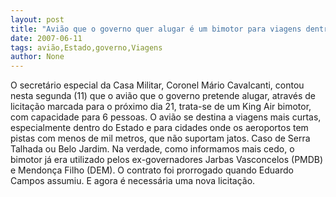 ```yaml
---
layout: post
title: "Avião que o governo quer alugar é um bimotor para viagens dentro do Estado"
date: 2007-06-11
tags: avião,Estado,governo,Viagens
author: None
---
```

O secret&aacute;rio especial da Casa Militar, Coronel M&aacute;rio Cavalcanti, contou nesta segunda (11) que o avi&atilde;o que o governo pretende alugar, atrav&eacute;s de licita&ccedil;&atilde;o marcada para o pr&oacute;ximo dia 21, trata-se de um King Air bimotor, com capacidade para 6 pessoas.
O avi&atilde;o se destina a viagens mais curtas, especialmente dentro do Estado e para cidades onde os aeroportos tem pistas com menos de mil metros, que n&atilde;o suportam jatos.
Caso de Serra Talhada ou Belo Jardim.
Na verdade, como informamos mais cedo, o bimotor j&aacute; era utilizado pelos ex-governadores Jarbas Vasconcelos (PMDB) e Mendon&ccedil;a Filho (DEM). O contrato foi prorrogado quando Eduardo Campos assumiu. E agora &eacute; necess&aacute;ria uma nova licita&ccedil;&atilde;o. 